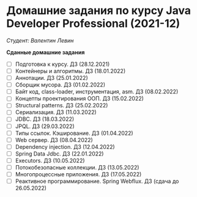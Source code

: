 # Домашние задания по курсу Java Developer Professional (2021-12)
*Студент: Валентин Левин*

**Сданные домашние задания**
 - [ ] Подготовка к курсу. ДЗ (28.12.2021)
 - [ ] Контейнеры и алгоритмы. ДЗ (18.01.2022)
 - [ ] Аннотации. ДЗ (25.01.2022)
 - [ ] Сборщик мусора. ДЗ (01.02.2022)
 - [ ] Байт код, class-loader, инструментация, asm. ДЗ (08.02.2022)
 - [ ] Концепты проектирования ООП. ДЗ (15.02.2022)
 - [ ] Structural patterns. ДЗ (25.02.2022)
 - [ ] Сериализация. ДЗ (11.03.2022)
 - [ ] JDBC. ДЗ (18.03.2022)
 - [ ] JPQL. ДЗ (29.03.2022)
 - [ ] Типы ссылок. Кэширование. ДЗ (01.04.2022)
 - [ ] Web сервер. ДЗ (08.04.2022)
 - [ ] Dependency injection. ДЗ (12.04.2022)
 - [ ] Spring Data Jdbc. ДЗ (22.01.2022)
 - [ ] Executors. ДЗ (10.05.2022)
 - [ ] Потокобезопасные коллекции. ДЗ (13.05.2022)
 - [ ] Многопроцессные приложения. ДЗ (17.05.2022)
 - [ ] Реактивное программирование. Spring Webflux. ДЗ (сдача до 26.05.2022)
